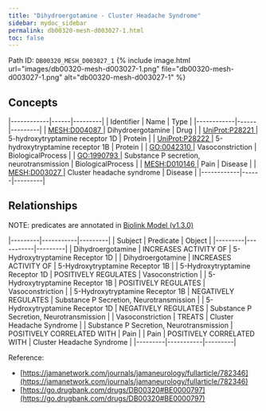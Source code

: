 ```yaml
---
title: "Dihydroergotamine - Cluster Headache Syndrome"
sidebar: mydoc_sidebar
permalink: db00320-mesh-d003027-1.html
toc: false 
---
```



Path ID: `DB00320_MESH_D003027_1`
{% include image.html url="images/db00320-mesh-d003027-1.png" file="db00320-mesh-d003027-1.png" alt="db00320-mesh-d003027-1" %}

## Concepts

|------------|------|---------|
| Identifier | Name | Type    |
|------------|------|---------|
| <a href="https://identifiers.org/MESH:D004087">MESH:D004087 </a> | Dihydroergotamine | Drug |
| <a href="https://identifiers.org/UniProt:P28221">UniProt:P28221 </a> | 5-hydroxytryptamine receptor 1D | Protein |
| <a href="https://identifiers.org/UniProt:P28222">UniProt:P28222 </a> | 5-hydroxytryptamine receptor 1B | Protein |
| <a href="https://identifiers.org/GO:0042310">GO:0042310 </a> | Vasoconstriction | BiologicalProcess |
| <a href="https://identifiers.org/GO:1990793">GO:1990793 </a> | Substance P secretion, neurotransmission | BiologicalProcess |
| <a href="https://identifiers.org/MESH:D010146">MESH:D010146 </a> | Pain | Disease |
| <a href="https://identifiers.org/MESH:D003027">MESH:D003027 </a> | Cluster headache syndrome | Disease |
|------------|------|---------|

## Relationships


NOTE: predicates are annotated in <a href="https://github.com/biolink/biolink-model/releases/tag/v1.3.0">Biolink Model (v1.3.0)</a>

|---------|-----------|---------|
| Subject | Predicate | Object  |
|---------|-----------|---------|
| Dihydroergotamine | INCREASES ACTIVITY OF | 5-Hydroxytryptamine Receptor 1D |
| Dihydroergotamine | INCREASES ACTIVITY OF | 5-Hydroxytryptamine Receptor 1B |
| 5-Hydroxytryptamine Receptor 1D | POSITIVELY REGULATES | Vasoconstriction |
| 5-Hydroxytryptamine Receptor 1B | POSITIVELY REGULATES | Vasoconstriction |
| 5-Hydroxytryptamine Receptor 1B | NEGATIVELY REGULATES | Substance P Secretion, Neurotransmission |
| 5-Hydroxytryptamine Receptor 1D | NEGATIVELY REGULATES | Substance P Secretion, Neurotransmission |
| Vasoconstriction | TREATS | Cluster Headache Syndrome |
| Substance P Secretion, Neurotransmission | POSITIVELY CORRELATED WITH | Pain |
| Pain | POSITIVELY CORRELATED WITH | Cluster Headache Syndrome |
|---------|-----------|---------|

Reference: 
  - [https://jamanetwork.com/journals/jamaneurology/fullarticle/782346](https://jamanetwork.com/journals/jamaneurology/fullarticle/782346)
  - [https://go.drugbank.com/drugs/DB00320#BE0000797](https://go.drugbank.com/drugs/DB00320#BE0000797)
